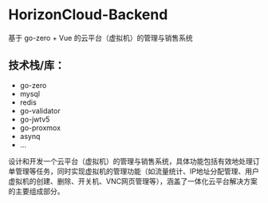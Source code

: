 # HorizonCloud-Backend

基于 go-zero + Vue 的云平台（虚拟机）的管理与销售系统

## 技术栈/库：

- go-zero
- mysql 
- redis 
- go-validator
- go-jwtv5 
- go-proxmox
- asynq
- ...



设计和开发一个云平台（虚拟机）的管理与销售系统，具体功能包括有效地处理订单管理等任务，同时实现虚拟机的管理功能（如流量统计、IP地址分配管理、用户虚拟机的创建、删除、开关机、VNC网页管理等），涵盖了一体化云平台解决方案的主要组成部分。
